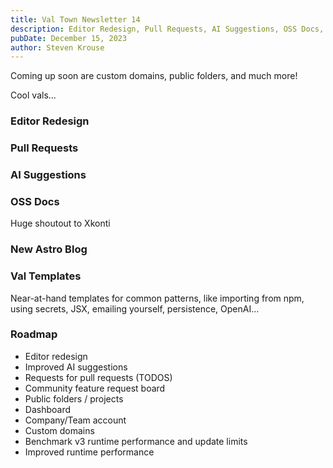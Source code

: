 ```yaml
---
title: Val Town Newsletter 14
description: Editor Redesign, Pull Requests, AI Suggestions, OSS Docs, New Astro Blog, Templates
pubDate: December 15, 2023
author: Steven Krouse
---
```


Coming up soon are custom domains, public folders, and much more!

Cool vals...

### Editor Redesign

### Pull Requests

### AI Suggestions

### OSS Docs

Huge shoutout to Xkonti

### New Astro Blog

### Val Templates

Near-at-hand templates for common patterns, like importing from npm, using secrets, JSX, emailing yourself, persistence, OpenAI…

### Roadmap

- Editor redesign
- Improved AI suggestions
- Requests for pull requests (TODOS)
- Community feature request board
- Public folders / projects
- Dashboard
- Company/Team account
- Custom domains
- Benchmark v3 runtime performance and update limits
- Improved runtime performance
